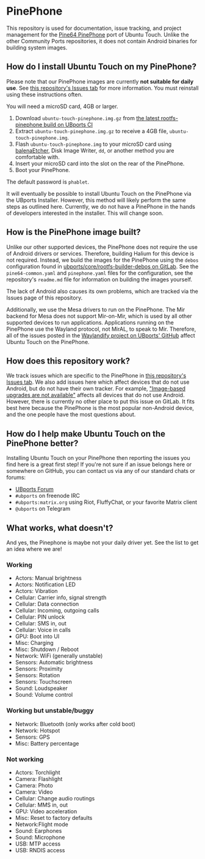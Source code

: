 # PinePhone

This repository is used for documentation, issue tracking, and project management for the [Pine64 PinePhone](https://www.pine64.org/pinephone/) port of Ubuntu Touch. Unlike the other Community Ports repositories, it does not contain Android binaries for building system images.

## How do I install Ubuntu Touch on my PinePhone?

Please note that our PinePhone images are currently **not suitable for daily use**. See [this repository's Issues tab][] for more information. You must reinstall using these instructions often.

You will need a microSD card, 4GB or larger.

1. Download `ubuntu-touch-pinephone.img.gz` from [the latest rootfs-pinephone build on UBports CI](https://ci.ubports.com/job/rootfs/job/rootfs-pinephone/)
1. Extract `ubuntu-touch-pinephone.img.gz` to receive a 4GB file, `ubuntu-touch-pinephone.img`.
1. Flash `ubuntu-touch-pinephone.img` to your microSD card using [balenaEtcher](https://www.balena.io/etcher/), Disk Image Writer, `dd`, or another method you are comfortable with.
1. Insert your microSD card into the slot on the rear of the PinePhone.
1. Boot your PinePhone.

The default password is `phablet`.

It will eventually be possible to install Ubuntu Touch on the PinePhone via the UBports Installer. However, this method will likely perform the same steps as outlined here. Currently, we do not have a PinePhone in the hands of developers interested in the installer. This will change soon.

## How is the PinePhone image built?

Unlike our other supported devices, the PinePhone does not require the use of Android drivers or services. Therefore, building Halium for this device is not required. Instead, we build the images for the PinePhone using the `debos` configuration found in [ubports/core/rootfs-builder-debos on GitLab](https://gitlab.com/ubports/core/rootfs-builder-debos). See the `pine64-common.yaml` and `pinephone.yaml` files for the configuration, see the repository's `readme.md` file for information on building the images yourself.

The lack of Android also causes its own problems, which are tracked via the Issues page of this repository.

Additionally, we use the Mesa drivers to run on the PinePhone. The Mir backend for Mesa does not support Mir-on-Mir, which is used by all other supported devices to run applications. Applications running on the PinePhone use the Wayland protocol, not MirAL, to speak to Mir. Therefore, all of the issues posted in the [Waylandify project on UBports' GitHub](https://github.com/orgs/ubports/projects/16) affect Ubuntu Touch on the PinePhone.

## How does this repository work?

We track issues which are specific to the PinePhone in [this repository's Issues tab][]. We also add issues here which affect devices that do not use Android, but do not have their own tracker. For example, ["Image-based upgrades are not available"](https://gitlab.com/ubports/community-ports/pinephone/issues/1) affects all devices that do not use Android. However, there is currently no other place to put this issue on GitLab. It fits best here because the PinePhone is the most popular non-Android device, and the one people have the most questions about.

## How do I help make Ubuntu Touch on the PinePhone better?

Installing Ubuntu Touch on your PinePhone then reporting the issues you find here is a great first step! If you're not sure if an issue belongs here or somewhere on GitHub, you can contact us via any of our standard chats or forums:

* [UBports Forum](https://forums.ubports.com)
* `#ubports` on freenode IRC
* `#ubports:matrix.org` using Riot, FluffyChat, or your favorite Matrix client
* `@ubports` on Telegram

[this repository's Issues tab]: https://gitlab.com/ubports/community-ports/pinephone/issues

## What works, what doesn't?

And yes, the Pinephone is maybe not your daily driver yet. See the list to get an idea where we are!

### Working
* Actors: Manual brightness
* Actors: Notification LED
* Actors: Vibration
* Cellular: Carrier info, signal strength
* Cellular: Data connection
* Cellular: Incoming, outgoing calls
* Cellular: PIN unlock
* Cellular: SMS in, out
* Cellular: Voice in calls
* GPU: Boot into UI
* Misc: Charging
* Misc: Shutdown / Reboot
* Network: WiFi (generally unstable)
* Sensors: Automatic brightness
* Sensors: Proximity
* Sensors: Rotation
* Sensors: Touchscreen
* Sound: Loudspeaker
* Sound: Volume control

### Working but unstable/buggy
* Network: Bluetooth (only works after cold boot)
* Network: Hotspot
* Sensors: GPS
* Misc: Battery percentage

### Not working
* Actors: Torchlight
* Camera: Flashlight
* Camera: Photo
* Camera: Video
* Cellular: Change audio routings
* Cellular: MMS in, out
* GPU: Video acceleration
* Misc: Reset to factory defaults
* Network:Flight mode
* Sound: Earphones
* Sound: Microphone
* USB: MTP access
* USB: RNDIS access

